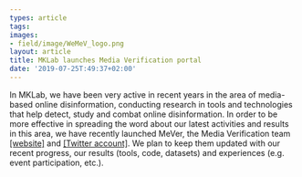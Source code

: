 ```yaml
---
types: article
tags:
images: 
- field/image/WeMeV_logo.png
layout: article
title: MKLab launches Media Verification portal
date: '2019-07-25T:49:37+02:00'
---
```

<p>In MKLab, we have been very active in recent years in the area of media-based online disinformation, conducting research in tools and technologies that help detect, study and combat online disinformation. In order to be more effective in spreading the word about our latest activities and results in this area, we have recently launched MeVer, the Media Verification team <a href="https://mever.iti.gr/" target="_blank">[website]</a> and <a href="https://twitter.com/meverteam" target="_blank">[Twitter account]</a>. We plan to keep them updated with our recent progress, our results (tools, code, datasets) and experiences (e.g. event participation, etc.). </p>

